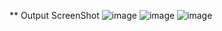 ** Output ScreenShot
![image](https://github.com/user-attachments/assets/0e7f022b-14eb-47de-b206-6c5039e6117f)
![image](https://github.com/user-attachments/assets/e934b2e5-9458-4166-bf49-e88cd9bc4d65)
![image](https://github.com/user-attachments/assets/4911b694-4abd-408d-8fce-5160dd2c75dc)
